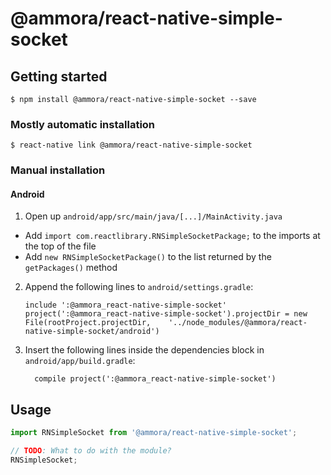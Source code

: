 
# @ammora/react-native-simple-socket

## Getting started

`$ npm install @ammora/react-native-simple-socket --save`

### Mostly automatic installation

`$ react-native link @ammora/react-native-simple-socket`

### Manual installation

#### Android

1. Open up `android/app/src/main/java/[...]/MainActivity.java`
  - Add `import com.reactlibrary.RNSimpleSocketPackage;` to the imports at the top of the file
  - Add `new RNSimpleSocketPackage()` to the list returned by the `getPackages()` method
2. Append the following lines to `android/settings.gradle`:
  	```
  	include ':@ammora_react-native-simple-socket'
  	project(':@ammora_react-native-simple-socket').projectDir = new File(rootProject.projectDir, 	'../node_modules/@ammora/react-native-simple-socket/android')
  	```
3. Insert the following lines inside the dependencies block in `android/app/build.gradle`:
  	```
      compile project(':@ammora_react-native-simple-socket')
  	```

## Usage
```javascript
import RNSimpleSocket from '@ammora/react-native-simple-socket';

// TODO: What to do with the module?
RNSimpleSocket;
```
  